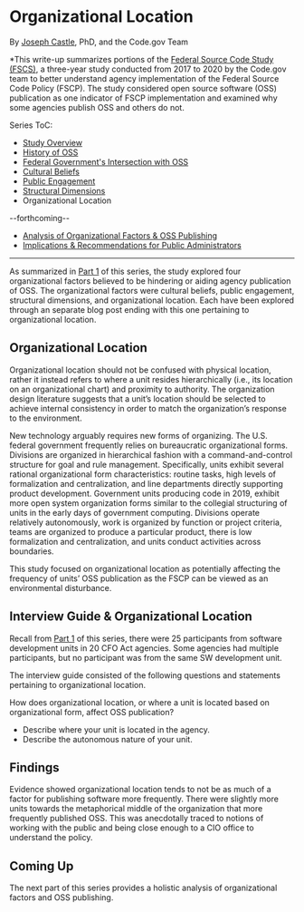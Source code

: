 # Organizational Location
By [Joseph Castle](https://digital.gov/authors/joseph-castle/), PhD, and the Code.gov Team

*This write-up summarizes portions of the [Federal Source Code Study (FSCS)](https://github.com/GSA/code-gov/blob/master/docs/FederalSourceCodeStudy/FederalSourceCodeStudy.pdf), a three-year study conducted from 2017 to 2020 by the Code.gov team to better understand agency implementation of the Federal Source Code Policy (FSCP). The study considered open source software (OSS) publication as one indicator of FSCP implementation and examined why some agencies publish OSS and others do not.

Series ToC:
- [Study Overview](study_overview.md)
- [History of OSS](history_of_OSS.md)
- [Federal Government's Intersection with OSS](govt_intersection_OSS.md)
- [Cultural Beliefs](cultural_beliefs.md)
- [Public Engagement](public_engagement.md)
- [Structural Dimensions](structural_dimensions.md)
- Organizational Location

--forthcoming--
- [Analysis of Organizational Factors & OSS Publishing](#)
- [Implications & Recommendations for Public Administrators](#)

---

As summarized in [Part 1](https://medium.com/codedotgov/federal-source-code-study-series-part-1-the-overview-72acce742260) of this series, the study explored four organizational factors believed to be hindering or aiding agency publication of OSS. The organizational factors were cultural beliefs, public engagement, structural dimensions, and organizational location. Each have been explored through an separate blog post ending with this one pertaining to organizational location.

## Organizational Location

Organizational location should not be confused with physical location, rather it instead refers to where a unit resides hierarchically (i.e., its location on an organizational chart) and proximity to authority.  The organization design literature suggests that a unit’s location should be selected to achieve internal consistency in order to match the organization’s response to the environment.

New technology arguably requires new forms of organizing.  The U.S. federal government frequently relies on bureaucratic organizational forms.  Divisions are organized in hierarchical fashion with a command-and-control structure for goal and rule management.  Specifically, units exhibit several rational organizational form characteristics: routine tasks, high levels of formalization and centralization, and line departments directly supporting product development.  Government units producing code in 2019, exhibit more open system organization forms similar to the collegial structuring of units in the early days of government computing.  Divisions operate relatively autonomously, work is organized by function or project criteria, teams are organized to produce a particular product, there is low formalization and centralization, and units conduct activities across boundaries.

This study focused on organizational location as potentially affecting the frequency of units’ OSS publication as the FSCP can be viewed as an environmental disturbance.

## Interview Guide & Organizational Location

Recall from [Part 1](https://medium.com/codedotgov/federal-source-code-study-series-part-1-the-overview-72acce742260) of this series, there were 25 participants from software development units in 20 CFO Act agencies. Some agencies had multiple participants, but no participant was from the same SW development unit.

The interview guide consisted of the following questions and statements pertaining to organizational location.

How does organizational location, or where a unit is located based on organizational form, affect OSS publication?
-	Describe where your unit is located in the agency.
-	Describe the autonomous nature of your unit.

## Findings

Evidence showed organizational location tends to not be as much of a factor for publishing software more frequently. There were slightly more units towards the metaphorical middle of the organization that more frequently published OSS. This was anecdotally traced to notions of working with the public and being close enough to a CIO office to understand the policy.

## Coming Up

The next part of this series provides a holistic analysis of organizational factors and OSS publishing.